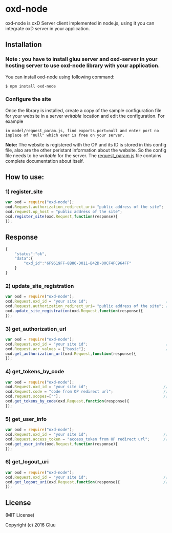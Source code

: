 # oxd-node

oxd-node is oxD Server client implemented in node.js, using it you can integrate oxD server in your application.

## Installation

### Note : you have to install gluu server and oxd-server in your hosting server to use oxd-node library with your application.

You can install oxd-node using following command:

```sh
$ npm install oxd-node
```

### Configure the site

Once the library is installed, create a copy of the sample configuration file for your website in a server _writable_ location and edit the configuration. For example

```
in model/request_param.js, find exports.port=null and enter port no inplace of "null" which ever is free on your server.
```

**Note:** The website is registered with the OP and its ID is stored in this config file, also are the other peristant information about the website. So the config file needs to be _writable_ for the server. The [request_param.js](https://github.com/GluuFederation/oxd-node) file contains complete documentation about itself.

## How to use:

### 1) register_site

```javascript
var oxd = require("oxd-node");
oxd.Request.authorization_redirect_uri= "public address of the site";  //REQUIRED
oxd.request.op_host = "public address of the site";                    //OPTIONAL (But if missing, must be present in defaults)
oxd.register_site(oxd.Request,function(response){
});
```

## Response

```javascript
{
    "status":"ok",
    "data":{
        "oxd_id":"6F9619FF-8B86-D011-B42D-00CF4FC964FF"
    }
}
```

### 2) update_site_registration

```javascript
var oxd = require("oxd-node");
oxd.Request.oxd_id = "your site id";                                  //REQUIRED
oxd.Request.authorization_redirect_uri= "public address of the site"; //OPTIONAL
oxd.update_site_registration(oxd.Request,function(response){
});
```

### 3) get_authorization_url

```javascript
var oxd = require("oxd-node");
oxd.Request.oxd_id = "your site id";                                  //REQUIRED
oxd.Request.acr_values = ["basic"];                                   //OPTIONAL
oxd.get_authorization_url(oxd.Request,function(response){
});
```

### 4) get_tokens_by_code

```javascript
var oxd = require("oxd-node");                                       
oxd.Request.oxd_id = "your site id";                                 //REQUIRED
oxd.Request.code = "code from OP redirect url";                      //OPTIONAL
oxd.request.scopes=[""];                                             //REQUIRED
oxd.get_tokens_by_code(oxd.Request,function(response){
});
```

### 5) get_user_info

```javascript
var oxd = require("oxd-node");                             
oxd.Request.oxd_id = "your site id";                                 //REQUIRED
oxd.Request.access_token = "access_token from OP redirect url";      //REQUIRED
oxd.get_user_info(oxd.Request,function(response){
});
```

### 6) get_logout_uri

```javascript
var oxd = require("oxd-node");
oxd.Request.oxd_id = "your site id";                                 //REQUIRED
oxd.get_logout_uri(oxd.Request,function(response){                   //REQUIRED 
});
```

## License

(MIT License)

Copyright (c) 2016 Gluu
